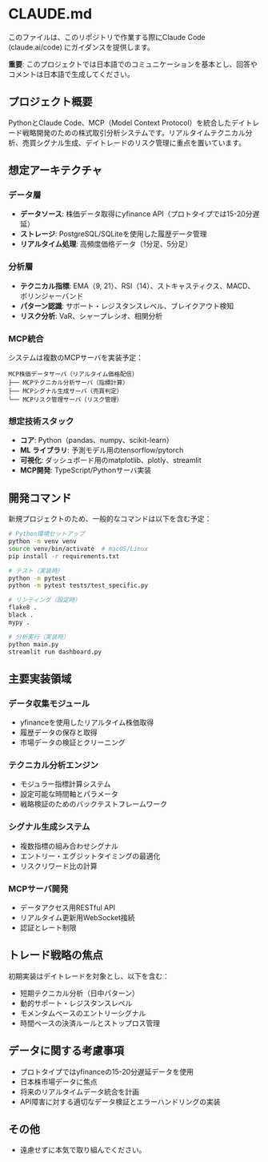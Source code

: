 # CLAUDE.md

このファイルは、このリポジトリで作業する際にClaude Code (claude.ai/code) にガイダンスを提供します。

**重要**: このプロジェクトでは日本語でのコミュニケーションを基本とし、回答やコメントは日本語で生成してください。

## プロジェクト概要

PythonとClaude Code、MCP（Model Context Protocol）を統合したデイトレード戦略開発のための株式取引分析システムです。リアルタイムテクニカル分析、売買シグナル生成、デイトレードのリスク管理に重点を置いています。

## 想定アーキテクチャ

### データ層
- **データソース**: 株価データ取得にyfinance API（プロトタイプでは15-20分遅延）
- **ストレージ**: PostgreSQL/SQLiteを使用した履歴データ管理
- **リアルタイム処理**: 高頻度価格データ（1分足、5分足）

### 分析層
- **テクニカル指標**: EMA（9, 21）、RSI（14）、ストキャスティクス、MACD、ボリンジャーバンド
- **パターン認識**: サポート・レジスタンスレベル、ブレイクアウト検知
- **リスク分析**: VaR、シャープレシオ、相関分析

### MCP統合
システムは複数のMCPサーバを実装予定：
```
MCP株価データサーバ（リアルタイム価格配信）
├── MCPテクニカル分析サーバ（指標計算）
├── MCPシグナル生成サーバ（売買判定）
└── MCPリスク管理サーバ（リスク管理）
```

### 想定技術スタック
- **コア**: Python（pandas、numpy、scikit-learn）
- **ML ライブラリ**: 予測モデル用のtensorflow/pytorch
- **可視化**: ダッシュボード用のmatplotlib、plotly、streamlit
- **MCP開発**: TypeScript/Pythonサーバ実装

## 開発コマンド

新規プロジェクトのため、一般的なコマンドは以下を含む予定：

```bash
# Python環境セットアップ
python -m venv venv
source venv/bin/activate  # macOS/Linux
pip install -r requirements.txt

# テスト（実装時）
python -m pytest
python -m pytest tests/test_specific.py

# リンティング（設定時）
flake8 .
black .
mypy .

# 分析実行（実装時）
python main.py
streamlit run dashboard.py
```

## 主要実装領域

### データ収集モジュール
- yfinanceを使用したリアルタイム株価取得
- 履歴データの保存と取得
- 市場データの検証とクリーニング

### テクニカル分析エンジン
- モジュラー指標計算システム
- 設定可能な時間軸とパラメータ
- 戦略検証のためのバックテストフレームワーク

### シグナル生成システム
- 複数指標の組み合わせシグナル
- エントリー・エグジットタイミングの最適化
- リスクリワード比の計算

### MCPサーバ開発
- データアクセス用RESTful API
- リアルタイム更新用WebSocket接続
- 認証とレート制限

## トレード戦略の焦点

初期実装はデイトレードを対象とし、以下を含む：
- 短期テクニカル分析（日中パターン）
- 動的サポート・レジスタンスレベル
- モメンタムベースのエントリーシグナル
- 時間ベースの決済ルールとストップロス管理

## データに関する考慮事項

- プロトタイプではyfinanceの15-20分遅延データを使用
- 日本株市場データに焦点
- 将来のリアルタイムデータ統合を計画
- API障害に対する適切なデータ検証とエラーハンドリングの実装

## その他

- 遠慮せずに本気で取り組んでください。